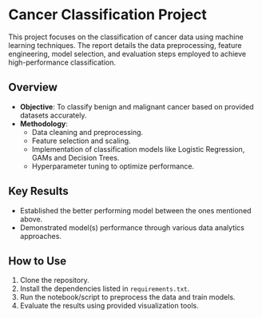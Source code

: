 # Cancer Classification Project

This project focuses on the classification of cancer data using machine learning techniques. The report details the data preprocessing, feature engineering, model selection, and evaluation steps employed to achieve high-performance classification.

## Overview

- **Objective**: To classify benign and malignant cancer based on provided datasets accurately.
- **Methodology**:
  - Data cleaning and preprocessing.
  - Feature selection and scaling.
  - Implementation of classification models like Logistic Regression, GAMs and Decision Trees.
  - Hyperparameter tuning to optimize performance.

## Key Results

- Established the better performing model between the ones mentioned above.
- Demonstrated model(s) performance through various data analytics approaches.

## How to Use

1. Clone the repository.
2. Install the dependencies listed in `requirements.txt`.
3. Run the notebook/script to preprocess the data and train models.
4. Evaluate the results using provided visualization tools.
